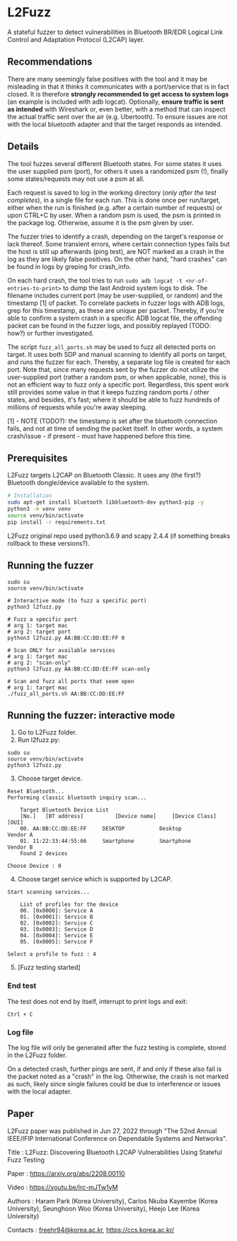 # L2Fuzz

A stateful fuzzer to detect vulnerabilities in Bluetooth BR/EDR Logical Link Control and Adaptation Protocol (L2CAP) layer.

## Recommendations

There are many seemingly false positives with the tool and it may be misleading in that it thinks it communicates with a port/service that is in fact closed.
It is therefore **strongly recommended to get access to system logs** (an example is included with adb logcat).
Optionally, **ensure traffic is sent as intended** with Wireshark or, even better, with a method that can inspect the actual traffic sent over the air (e.g. Ubertooth).
To ensure issues are not with the local bluetooth adapter and that the target responds as intended.

## Details



The tool fuzzes several different Bluetooth states. For some states it uses the user supplied psm (port), for others
it uses a randomized psm (!), finally some states/requests may not use a psm at all.

Each request is saved to log in the working directory (_only after the test completes_), in a single file for each run.
This is done once per run/target, either when the run is finished (e.g. after a certain number of requests) or upon CTRL+C by user.
When a random psm is used, the psm is printed in the package log. Otherwise, assume it is the psm given by user.

The fuzzer tries to identify a crash, depending on the target's response or lack thereof.
Some transient errors, where certain connection types fails but the host is still up afterwards (ping test), are NOT marked as a crash in the log as they are likely false positives.
On the other hand, "hard crashes" can be found in logs by greping for crash\_info.

On each hard crash, the tool tries to run `sudo adb logcat -t <nr-of-entries-to-print>` to dump the last Android system logs to disk.
The filename includes current port (may be user-supplied, or random) and the timestamp [1] of packet.
To correlate packets in fuzzer logs with ADB logs, grep for this timestamp, as these are unique per packet.
Thereby, if you're able to confirm a system crash in a specific ADB logcat file, the offending packet can be found in the fuzzer logs, and possibly replayed (TODO: how?) or further investigated.

The script `fuzz_all_ports.sh` may be used to fuzz all detected ports on target.
It uses both SDP and manual scanning to identify all ports on target, and runs the fuzzer for each.
Thereby, a separate log file is created for each port.
Note that, since many requests sent by the fuzzer do not utilize the user-supplied port (rather a random psm, or when applicable, none),
this is not an efficient way to fuzz only a specific port.
Regardless, this spent work still provides some value in that it keeps fuzzing random ports / other states, and besides,
it's fast; where it should be able to fuzz hundreds of millions of requests while you're away sleeping.


[1] - NOTE (TODO?): the timestamp is set after the bluetooth connection fails, and not at time of sending the packet itself.
In other words, a system crash/issue - if present - must have happened before this time.


## Prerequisites

L2Fuzz targets L2CAP on Bluetooth Classic. It uses any (the first?) Bluetooth dongle/device available to the system.

```bash
# Installation
sudo apt-get install bluetooth libbluetooth-dev python3-pip -y
python3 -m venv venv
source venv/bin/activate
pip install -r requirements.txt
```

L2Fuzz original repo used python3.6.9 and scapy 2.4.4 (if something breaks rollback to these versions?).

## Running the fuzzer
```
sudo su
source venv/bin/activate

# Interactive mode (to fuzz a specific port)
python3 l2fuzz.py

# Fuzz a specific port
# arg 1: target mac
# arg 2: target port
python3 l2fuzz.py AA:BB:CC:DD:EE:FF 0

# Scan ONLY for available services
# arg 1: target mac
# arg 2: "scan-only"
python3 l2fuzz.py AA:BB:CC:DD:EE:FF scan-only

# Scan and fuzz all ports that seem open
# arg 1: target mac
./fuzz_all_ports.sh AA:BB:CC:DD:EE:FF
```

## Running the fuzzer: interactive mode

1. Go to L2Fuzz folder.
2. Run l2fuzz.py:
```
sudo su
source venv/bin/activate
python3 l2fuzz.py
```
3. Choose target device.
```
Reset Bluetooth...
Performing classic bluetooth inquiry scan...

	Target Bluetooth Device List
	[No.]	[BT address]		  [Device name]		[Device Class]	  	[OUI]
	00.	AA:BB:CC:DD:EE:FF	  DESKTOP       	Desktop   	      	Vendor A
	01.	11:22:33:44:55:66	  Smartphone    	Smartphone	      	Vendor B
	Found 2 devices

Choose Device : 0
```
4. Choose target service which is supported by L2CAP.

```
Start scanning services...

	List of profiles for the device
	00. [0x0000]: Service A
	01. [0x0001]: Service B
	02. [0x0002]: Service C
	03. [0x0003]: Service D
	04. [0x0004]: Service E
	05. [0x0005]: Service F

Select a profile to fuzz : 4
```
5. [Fuzz testing started]

### End test

The test does not end by itself, interrupt to print logs and exit:

```
Ctrl + C
```

### Log file

The log file will only be generated after the fuzz testing is complete, stored in the L2Fuzz folder.

On a detected crash, further pings are sent, if and only if these also fail is the packet noted as a "crash" in the log.
Otherwise, the crash is not marked as such, likely since single failures could be due to interference or issues with the local adapter.

## Paper

L2Fuzz paper was published in Jun 27, 2022 through "The 52nd Annual IEEE/IFIP International Conference on Dependable Systems and Networks".

Title : L2Fuzz: Discovering Bluetooth L2CAP Vulnerabilities Using Stateful Fuzz Testing

Paper : https://arxiv.org/abs/2208.00110

Video : https://youtu.be/lrc-mJTw1yM

Authors : Haram Park (Korea University), Carlos Nkuba Kayembe (Korea University), Seunghoon Woo (Korea University), Heejo Lee (Korea University)

Contacts : freehr94@korea.ac.kr, https://ccs.korea.ac.kr/
